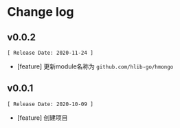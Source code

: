 # Change log 

## v0.0.2
    [ Release Date: 2020-11-24 ]
- [feature] 更新module名称为 `github.com/hlib-go/hmongo`

## v0.0.1 
    [ Release Date: 2020-10-09 ]
- [feature] 创建项目